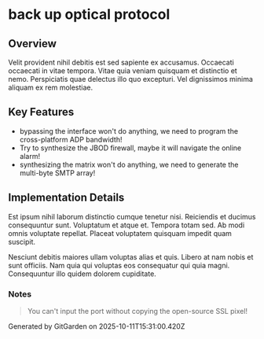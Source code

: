 # back up optical protocol

## Overview
Velit provident nihil debitis est sed sapiente ex accusamus. Occaecati occaecati in vitae tempora. Vitae quia veniam quisquam et distinctio et nemo. Perspiciatis quae delectus illo quo excepturi. Vel dignissimos minima aliquam ex rem molestiae.

## Key Features
- bypassing the interface won't do anything, we need to program the cross-platform ADP bandwidth!
- Try to synthesize the JBOD firewall, maybe it will navigate the online alarm!
- synthesizing the matrix won't do anything, we need to generate the multi-byte SMTP array!

## Implementation Details
Est ipsum nihil laborum distinctio cumque tenetur nisi. Reiciendis et ducimus consequuntur sunt. Voluptatum et atque et. Tempora totam sed. Ab modi omnis voluptate repellat. Placeat voluptatem quisquam impedit quam suscipit.
 Nesciunt debitis maiores ullam voluptas alias et quis. Libero at nam nobis et sunt officiis. Nam quia qui voluptas eos consequatur qui quia magni. Consequuntur illo quidem dolorem cupiditate.

### Notes
> You can't input the port without copying the open-source SSL pixel!

Generated by GitGarden on 2025-10-11T15:31:00.420Z